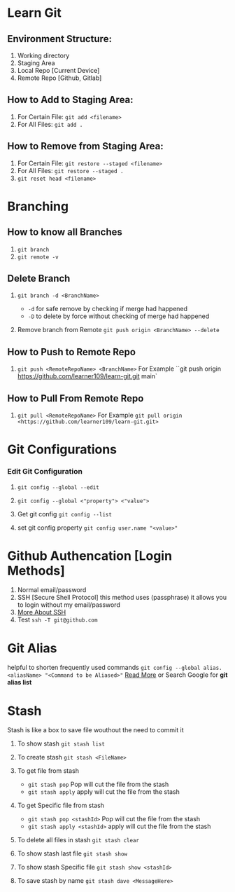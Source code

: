 # Learn Git

## Environment Structure:

1. Working directory
2. Staging Area
3. Local Repo [Current Device]
4. Remote Repo [Github, Gitlab]

## How to Add to Staging Area:

1. For Certain File: `git add <filename>`
1. For All Files: `git add .`

## How to Remove from Staging Area:

1. For Certain File: `git restore --staged <filename>`
1. For All Files: `git restore --staged .`
1. `git reset head <filename>`

# Branching

## How to know all Branches

1. `git branch `
1. `git remote -v`

## Delete Branch

1. `git branch -d <BranchName>`

   - `-d` for safe remove by checking if merge had happened
   - `-D` to delete by force without checking of merge had happened

2. Remove branch from Remote `git push origin <BranchName> --delete`

## How to Push to Remote Repo

1. `git push <RemoteRepoName> <BranchName>` For Example ``git push origin <https://github.com/learner109/learn-git.git> main`

## How to Pull From Remote Repo

1. `git pull <RemoteRepoName>` For Example `git pull origin <https://github.com/learner109/learn-git.git>`

# Git Configurations

### Edit Git Configuration

1. `git config --global --edit`
2. `git config --global <"property"> <"value">`

3. Get git config `git config --list`
4. set git config property `git config user.name "<value>"`

# Github Authencation [Login Methods]

1. Normal email/password
2. SSH [Secure Shell Protocol] this method uses (passphrase) it allows you to login without my email/password
3. [More About SSH](https://docs.github.com/en/authentication/connecting-to-github-with-ssh/generating-a-new-ssh-key-and-adding-it-to-the-ssh-agent#generating-a-new-ssh-key)
4. Test `ssh -T git@github.com`

# Git Alias

helpful to shorten frequently used commands
`git config --global alias.<aliasName> "<Command to be Aliased>"`
[Read More](https://opensource.com/article/20/11/git-aliases) or Search Google for **git alias list**

# Stash

Stash is like a box to save file wouthout the need to commit it

1. To show stash `git stash list`
2. To create stash `git stash <FileName>`
3. To get file from stash
   - `git stash pop` Pop will cut the file from the stash
   - `git stash apply` apply will cut the file from the stash
4. To get Specific file from stash

   - `git stash pop <stashId>` Pop will cut the file from the stash
   - `git stash apply <stashId>` apply will cut the file from the stash

5. To delete all files in stash `git stash clear`
6. To show stash last file `git stash show`
7. To show stash Specific file `git stash show <stashId>`
8. To save stash by name `git stash dave <MessageHere>`
